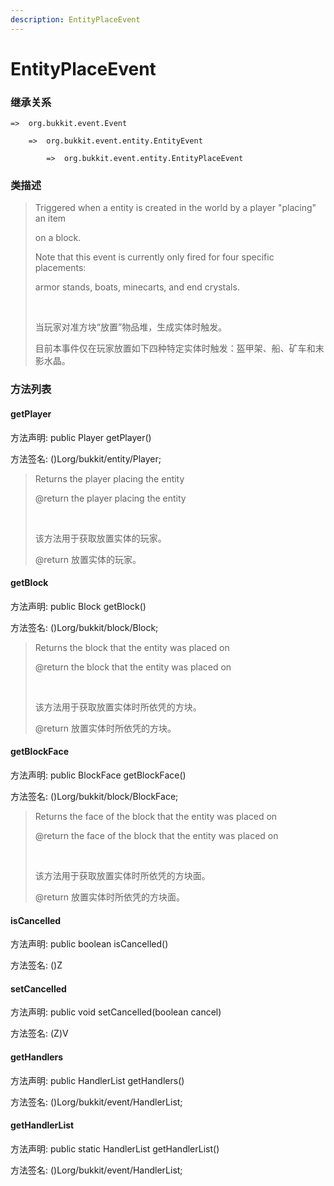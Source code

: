 ```yaml
---
description: EntityPlaceEvent
---
```


# EntityPlaceEvent

### 继承关系

    =>  org.bukkit.event.Event

        =>  org.bukkit.event.entity.EntityEvent

            =>  org.bukkit.event.entity.EntityPlaceEvent

### 类描述

> Triggered when a entity is created in the world by a player "placing" an item
> 
> on a block.
> 
> Note that this event is currently only fired for four specific placements:
> 
> armor stands, boats, minecarts, and end crystals.
> 
> <br>
> 
> 当玩家对准方块“放置”物品堆，生成实体时触发。
> 
> 目前本事件仅在玩家放置如下四种特定实体时触发：盔甲架、船、矿车和末影水晶。

### 方法列表

#### getPlayer

方法声明: public Player getPlayer()

方法签名: ()Lorg/bukkit/entity/Player;

> Returns the player placing the entity
> 
> @return the player placing the entity
> 
> <br>
> 
> 该方法用于获取放置实体的玩家。
> 
> @return 放置实体的玩家。

#### getBlock

方法声明: public Block getBlock()

方法签名: ()Lorg/bukkit/block/Block;

> Returns the block that the entity was placed on
> 
> @return the block that the entity was placed on
> 
> <br>
> 
> 该方法用于获取放置实体时所依凭的方块。
> 
> @return 放置实体时所依凭的方块。

#### getBlockFace

方法声明: public BlockFace getBlockFace()

方法签名: ()Lorg/bukkit/block/BlockFace;

> Returns the face of the block that the entity was placed on
> 
> @return the face of the block that the entity was placed on
> 
> <br>
> 
> 该方法用于获取放置实体时所依凭的方块面。
> 
> @return 放置实体时所依凭的方块面。

#### isCancelled

方法声明: public boolean isCancelled()

方法签名: ()Z

#### setCancelled

方法声明: public void setCancelled(boolean cancel)

方法签名: (Z)V

#### getHandlers

方法声明: public HandlerList getHandlers()

方法签名: ()Lorg/bukkit/event/HandlerList;

#### getHandlerList

方法声明: public static HandlerList getHandlerList()

方法签名: ()Lorg/bukkit/event/HandlerList;